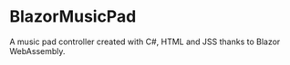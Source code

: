 # BlazorMusicPad
A music pad controller created with C#, HTML and JSS thanks to Blazor WebAssembly.
